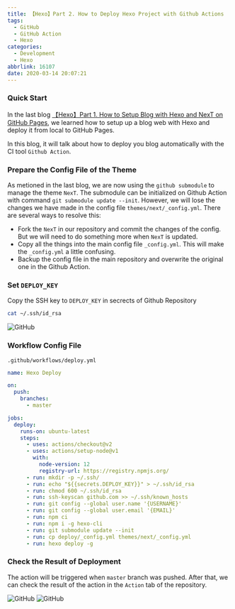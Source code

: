 ```yaml
---
title: 【Hexo】Part 2. How to Deploy Hexo Project with Github Actions
tags:
  - GitHub
  - GitHub Action
  - Hexo
categories:
  - Development
  - Hexo
abbrlink: 16107
date: 2020-03-14 20:07:21
---
```

### Quick Start

In the last blog [【Hexo】Part 1. How to Setup Blog with Hexo and NexT on GitHub Pages](https://achillessatan.github.io/posts/54991/), we learned how to setup up a blog web with Hexo and deploy it from local to GitHub Pages.

In this blog, it will talk about how to deploy you blog automatically with the CI tool `Github Action`.

### Prepare the Config File of the Theme

As metioned in the last blog, we are now using the `github submodule` to manage the theme `NexT`. The submodule can be initialized on Github Action with command `git submodule update --init`. However, we will lose the changes we have made in the config file  `themes/next/_config.yml`. There are several ways to resolve this:

- Fork the `NexT` in our repository and commit the changes of the config. But we will need to do something more when `NexT` is updated.
- Copy all the things into the main config file `_config.yml`. This will make the `_config.yml` a little confusing.
- Backup the config file in the main repository and overwrite the original one in the Github Action.

<!-- more -->

### Set `DEPLOY_KEY`

Copy the SSH key to `DEPLOY_KEY` in secrects of Github Repository

```bash
cat ~/.ssh/id_rsa
```

![GitHub](/images/20200314-how-to-deploy-hexo-with-github-action-1.jpg)

### Workflow Config File

`.github/workflows/deploy.yml`

```yml
name: Hexo Deploy

on:
  push:
    branches:
      - master

jobs:
  deploy:
    runs-on: ubuntu-latest
    steps:
      - uses: actions/checkout@v2
      - uses: actions/setup-node@v1
        with:
          node-version: 12
          registry-url: https://registry.npmjs.org/
      - run: mkdir -p ~/.ssh/
      - run: echo "${{secrets.DEPLOY_KEY}}" > ~/.ssh/id_rsa
      - run: chmod 600 ~/.ssh/id_rsa
      - run: ssh-keyscan github.com >> ~/.ssh/known_hosts
      - run: git config --global user.name '{USERNAME}'
      - run: git config --global user.email '{EMAIL}'
      - run: npm ci
      - run: npm i -g hexo-cli
      - run: git submodule update --init
      - run: cp deploy/_config.yml themes/next/_config.yml
      - run: hexo deploy -g
```

### Check the Result of Deployment

The action will be triggered when `master` branch was pushed. After that, we can check the result of the action in the `Action` tab of the repository.

![GitHub](/images/20200314-how-to-deploy-hexo-with-github-action-2.jpg)
![GitHub](/images/20200314-how-to-deploy-hexo-with-github-action-3.jpg)
